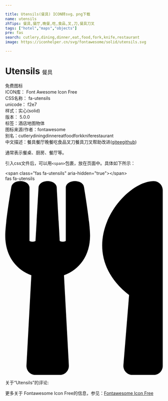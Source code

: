 ```yaml
---

title: Utensils(餐具) ICON转svg、png下载
name: utensils
zhTips: 餐具,餐厅,晚餐,吃,食品,叉,刀,餐具刀叉
tags: ["hotel","maps","objects"]
pre: fas
search: cutlery,dining,dinner,eat,food,fork,knife,restaurant
image: https://iconhelper.cn/svg/fontawesome/solid/utensils.svg

---
```


# Utensils  <small style="font-size: 60%;font-weight: 100">餐具</small>


<div class="detail-page">
<p>
<span><span class="badge-success badge">免费图标</span> </span>
<br/>
<span>
ICON库：
<span class="badge-secondary badge">Font Awesome Icon Free</span> 
</span>
<br/>
<span>
CSS名称：
<span class="badge-secondary badge">fa-utensils</span> 
</span>
<br/>
<span>
unicode：
<span class="badge-secondary badge">f2e7</span> 
<copy-btn content='f2e7' btn-title=""></copy-btn>
<copy-btn :content='String.fromCodePoint(parseInt("f2e7", 16))' btn-title="复制U"></copy-btn>
</span><br/><span>样式：<span class="badge-light badge">实心(solid)</span></span>
<br/>
<span>
版本：
<span class="badge-secondary badge">5.0.0</span> 
</span><br/><span>标签：<span class="badge-light badge"><router-link to="/tags/hotel.html">酒店</router-link></span><span class="badge-light badge"><router-link to="/tags/maps.html">地图</router-link></span><span class="badge-light badge"><router-link to="/tags/objects.html">物体</router-link></span></span>
<br/>
<span>图标来源/作者：<span class="badge-light badge">fontawesome</span></span> 
<br/>
<span>别名：<span class="badge-light badge">cutlery</span><span class="badge-light badge">dining</span><span class="badge-light badge">dinner</span><span class="badge-light badge">eat</span><span class="badge-light badge">food</span><span class="badge-light badge">fork</span><span class="badge-light badge">knife</span><span class="badge-light badge">restaurant</span></span><br/><span class="zh-detail">中文描述：<span class="badge-primary badge">餐具</span><span class="badge-primary badge">餐厅</span><span class="badge-primary badge">晚餐</span><span class="badge-primary badge">吃</span><span class="badge-primary badge">食品</span><span class="badge-primary badge">叉</span><span class="badge-primary badge">刀</span><span class="badge-primary badge">餐具刀叉</span><span class="help-link"><span>帮助改进</span>(<a href="https://gitee.com/liuwave/icon-helper/edit/master/json/fontawesome/solid/utensils.json" target="_blank" rel="noopener noreferrer">gitee</a><a href="https://github.com/liuwave/icon-helper/edit/master/json/fontawesome/solid/utensils.json" target="_blank" rel="noopener noreferrer">github</a></span>)</span><br/>
</p>
</div><div class="description description alert alert-light">通常表示餐桌、厨房、餐厅等。</div>
<div class="alert alert-dark">
  <i class="fas fa-utensils fa-xs"></i>
  <i class="fas fa-utensils fa-sm"></i>
  <i class="fas fa-utensils fa-lg"></i>
  <i class="fas fa-utensils fa-2x"></i>
  <i class="fas fa-utensils fa-3x"></i>
  <i class="fas fa-utensils fa-5x"></i>
  <i class="fas fa-utensils fa-7x"></i>
</div>
<div>
  <p>引入css文件后，可以用<code>&lt;span&gt;</code>包裹，放在页面中。具体如下所示：    
  </p>
  <div class="alert alert-primary" style="font-size: 14px">
    &lt;span class="fas fa-utensils" aria-hidden="true"&gt;&lt;/span&gt;
    <copy-btn content='<span class="fas fa-utensils" aria-hidden="true"></span>'></copy-btn>
  </div>
  <div class="alert alert-secondary">
    <i class="fas fa-utensils"
    style="font-size: 24px"
    aria-hidden="true"></i> fas fa-utensils
    <copy-btn content="fas fa-utensils" btn-title="复制图标名称"></copy-btn>
  </div>
</div>
<div id="svg" class="svg-wrap">
<svg xmlns="http://www.w3.org/2000/svg" viewBox="0 0 416 512"><path d="M207.9 15.2c.8 4.7 16.1 94.5 16.1 128.8 0 52.3-27.8 89.6-68.9 104.6L168 486.7c.7 13.7-10.2 25.3-24 25.3H80c-13.7 0-24.7-11.5-24-25.3l12.9-238.1C27.7 233.6 0 196.2 0 144 0 109.6 15.3 19.9 16.1 15.2 19.3-5.1 61.4-5.4 64 16.3v141.2c1.3 3.4 15.1 3.2 16 0 1.4-25.3 7.9-139.2 8-141.8 3.3-20.8 44.7-20.8 47.9 0 .2 2.7 6.6 116.5 8 141.8.9 3.2 14.8 3.4 16 0V16.3c2.6-21.6 44.8-21.4 48-1.1zm119.2 285.7l-15 185.1c-1.2 14 9.9 26 23.9 26h56c13.3 0 24-10.7 24-24V24c0-13.2-10.7-24-24-24-82.5 0-221.4 178.5-64.9 300.9z"/></svg>
</div>
<detail full-name='fa-utensils'></detail>
<div>
<p>关于“Utensils”的评论:</p>
</div>
<Vssue title="关于“Utensils”的评论" ></Vssue>    
<div><p>更多关于  Fontawesome Icon Free的信息，参见：<a target="_blank" href="https://iconhelper.cn/fontawesome.html">Fontawesome Icon Free</a>
</p></div>
